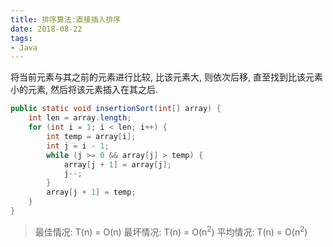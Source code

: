 ```yaml
---
title: 排序算法:直接插入排序
date: 2018-08-22
tags:
- Java
---
```

<!-- TOC -->


<!-- /TOC -->

将当前元素与其之前的元素进行比较, 比该元素大, 则依次后移, 直至找到比该元素小的元素, 然后将该元素插入在其之后.

```Java
public static void insertionSort(int[] array) {
    int len = array.length;
    for (int i = 1; i < len; i++) {
        int temp = array[i];
        int j = i - 1;
        while (j >= 0 && array[j] > temp) {
            array[j + 1] = array[j];
            j--;
        }
        array[j + 1] = temp;
    }
}
```

> 最佳情况: T(n) = O(n)   最坏情况: T(n) = O(n<sup>2</sup>)   平均情况: T(n) = O(n<sup>2</sup>)

